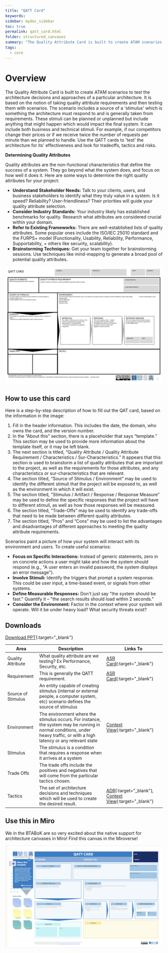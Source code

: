 ```yaml
---
title: "QATT Card"
keywords: 
sidebar: mydoc_sidebar
toc: true
permalink: qatt_card.html
folder: structured_canvases
summary: "The Quality Attribute Card is built to create ATAM scenarios to test the architecture decisions and approaches of a particular architecture."
tags: 
  - core
---
```


# Overview

The Quality Attribute Card is built to create ATAM scenarios to test the architecture decisions and approaches of a particular architecture. It is based on the notion of taking quality attribute requirements and then testing them with scenarios. The scenario includes a source of a 'stimulus' which is something the architecture must respond to and is generally taken from requirements. These stimuli can be planned or unplanned but include anything that might happen which would impact the final system. It can include both business and technical stimuli. For example, if our competitors change their prices or if we receive twice the number of requests per minute than we planned to handle. Use the QATT cards to 'test' the architecture for its' effectiveness and look for tradeoffs, tactics and risks. 

**Determining Quality Attributes**

Quality attributes are the non-functional characteristics that define the success of a system. They go beyond what the system does, and focus on how well it does it. Here are some ways to determine the right quality attributes for your project:

- **Understand Stakeholder Needs:** Talk to your clients, users, and business stakeholders to identify what they truly value in a system. Is it speed? Reliability? User-friendliness? Their priorities will guide your quality attribute selection.
- **Consider Industry Standards:** Your industry likely has established benchmarks for quality. Research what attributes are considered crucial within your domain.
- **Refer to Existing Frameworks:** There are well-established lists of quality attributes. Some popular ones include the ISO/IEC 25010 standard and the FURPS+ model (Functionality, Usability, Reliability, Performance, Supportability, + others like security, scalability).
- **Brainstorming Techniques:** Get your team together for brainstorming sessions. Use techniques like mind-mapping to generate a broad pool of potential quality attributes.



![image001](media/qatt_card.svg)

## How to use this card


Here is a step-by-step description of how to fill out the QAT card, based on the information in the image:

1. Fill in the header information. This includes the date, the domain, who owns the card, and the version number.
2. In the “About this” section, there is a placeholder that says “template.” This section may be used to provide more information about the template itself, or it may be left blank.
3. The next section is titled, “Quality Attribute / Quality Attribute Requirement / Characteristics / Sur-Characteristics.” It appears that this section is used to brainstorm a list of quality attributes that are important to the project, as well as the requirements for those attributes, and any characteristics or sur-characteristics that are relevant.
4. The section titled, “Source of Stimulus / Environment” may be used to identify the different stimuli that the project will be exposed to, as well as the environment in which it will exist.
5. The section titled, “Stimulus / Artifact / Response / Response Measure” may be used to define the specific responses that the project will have to different stimuli, as well as how those responses will be measured.
6. The section titled, “Trade-Offs” may be used to identify any trade-offs that need to be made between different quality attributes.
7. The section titled, “Pros” and “Cons” may be used to list the advantages and disadvantages of different approaches to meeting the quality attribute requirements.

Scenarios paint a picture of how your system will interact with its environment and users. To create useful scenarios:

- **Focus on Specific Interactions:** Instead of generic statements, zero in on concrete actions a user might take and how the system should respond (e.g., "A user enters an invalid password, the system displays an error message").
- **Involve Stimuli:** Identify the triggers that prompt a system response. This could be user input, a time-based event, or signals from other systems.
- **Define Measurable Responses:** Don't just say "the system should be fast." Quantify it – "the search results should load within 2 seconds."
- **Consider the Environment:** Factor in the context where your system will operate. Will it be under heavy load? What security threats exist?

## Downloads

[Download PPT](media/ppt/qatt_card.ppt){:target="_blank"}

| Area               | Description                                                                                                                                                                | Links To                                                                                                         |
| ------------------ | -------------------------------------------------------------------------------------------------------------------------------------------------------------------------- | ---------------------------------------------------------------------------------------------------------------- |
| Quality Attribute  | What quality attribute are we testing? Ex Performance, Security, etc.                                                                                                      | [ASR Card](architecture_requirement_card.md){:target="_blank"}                                                   |
| Requirement        | This is generally the QATT requirement.                                                                                                                                    | [ASR Card](architecture_requirement_card.md){:target="_blank"}                                                   |
| Source of Stimulus | An entity capable of creating stimulus (internal or external people, a computer system, etc) scenario defines the source of stimulus                                       |                                                                                                                  |
| Environment        | The environment where the stimulus occurs. For instance, the system may be running in normal conditions, under heavy traffic, or with a high latency or any relevant state | [Context View](context_view_card.md){:target="_blank"}                                                           |
| Stimulus           | The stimulus is a condition that requires a response when it arrives at a system                                                                                           |                                                                                                                  |
| Trade Offs         | The trade offs include the positives and negatives that will come from the particular tactics chosen.                                                                      |                                                                                                                  |
| Tactics            | The set of architecture decisions and techniques which will be used to create the desired result.                                                                          | [ADR](architecture_decision_record.md){:target="_blank"}, [Context View](context_view_card.md){:target="_blank"} |

## Use this in Miro

We in the BTABoK are so very excited about the native support for architecture canvases in Miro! Find this canvas in the Miroverse!

![image001](media/QATTMiro.png)